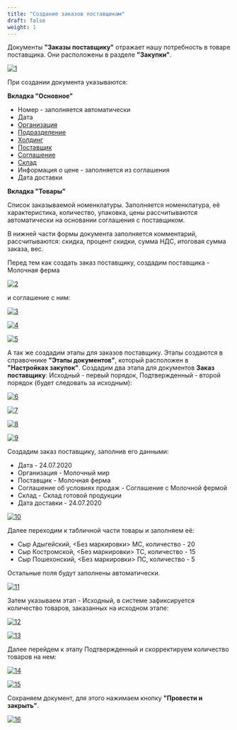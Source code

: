 ```yaml
---
title: "Создание заказов поставщикам"
draft: false
weight: 1
---
```


Документы **"Заказы поставщику"** отражает нашу потребность в товаре поставщика. Они расположены в разделе **"Закупки"**.

[![1][1]][1]

При создании документа указываются:

**Вкладка "Основное"**

- Номер - заполняется автоматически
- Дата
- [Организация](https://konstanta-it.github.io/erp4food/CommonInformation/Organization)
- [Подразделение](https://konstanta-it.github.io/erp4food/CommonInformation/Department)
- [Холдинг](https://konstanta-it.github.io/erp4food/CommonInformation/Holding)
- [Поставщик](https://konstanta-it.github.io/erp4food/CommonInformation/Contractor)
- [Соглашение](https://konstanta-it.github.io/erp4food/CRM/CustomerService/Pricing/AgreementsWithContractors)
- [Склад](https://konstanta-it.github.io/erp4food/CommonInformation/Warehouse)
- Информация о цене - заполняется из соглашения
- Дата доставки

**Вкладка "Товары"**

Список заказываемой номенклатуры. Заполняется номенклатура, её характеристика, количество, упаковка, цены рассчитываются автоматически на основании соглашения с поставщиком.

В нижней части формы документа заполняется комментарий, рассчитываются: скидка, процент скидки, сумма НДС, итоговая сумма заказа, вес.

Перед тем как создать заказ поставщику, создадим поставщика - Молочная ферма

[![2][2]][2]

и соглашение с ним:

[![3][3]][3]

[![4][4]][4]

[![5][5]][5]

А так же создадим этапы для заказов поставщику. Этапы создаются в справочнике **"Этапы документов"**, который расположен в **"Настройках закупок"**.
Создадим два этапа для документов **Заказ поставщику**: Исходный - первый порядок, Подтвержденный - второй порядок (будет следовать за исходным):

[![6][6]][6]

[![7][7]][7]

[![8][8]][8]

[![9][9]][9]

Создадим заказ поставщику, заполнив его данными:

- Дата - 24.07.2020
- Организация - Молочный мир
- Поставщик - Молочная ферма
- Соглашение об условиях продаж - Соглашение с Молочной фермой
- Склад - Склад готовой продукции
- Дата доставки - 24.07.2020

[![10][10]][10]

Далее переходим к табличной части товары и заполняем её:

- Сыр Адыгейский, <Без маркировки> МС, количество - 20
- Сыр Костромской, <Без маркировки> ТС, количество - 15
- Сыр Пошехонский, <Без маркировки> ПС, количество - 5

Остальные поля будут заполнены автоматически.

[![11][11]][11]

Затем указываем этап - Исходный, в системе зафиксируется количество товаров, заказанных на исходном этапе:

[![12][12]][12]

[![13][13]][13]

Далее перейдем к этапу Подтвержденный и скорректируем количество товаров на нем:

[![14][14]][14]

[![15][15]][15]

Сохраняем документ, для этого нажимаем кнопку **"Провести и закрыть"**.

[![16][16]][16]

[1]: 1.png
[2]: 2.png
[3]: 3.png
[4]: 4.png
[5]: 5.png
[6]: 6.png
[7]: 7.png
[8]: 8.png
[9]: 9.png
[10]: 10.png
[11]: 11.png
[12]: 12.png
[13]: 13.png
[14]: 14.png
[15]: 15.png
[16]: 16.png